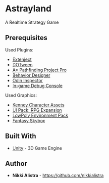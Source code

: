 # Astrayland #

A Realtime Strategy Game

## Prerequisites ##

Used Plugins:

- [Extenject](https://github.com/Mathijs-Bakker/Extenject)
- [DOTween](https://assetstore.unity.com/packages/tools/visual-scripting/dotween-pro-32416)
- [A* Pathfinding Project Pro](https://assetstore.unity.com/packages/tools/ai/a-pathfinding-project-pro-87744)
- [Behavior Designer](https://assetstore.unity.com/packages/tools/visual-scripting/behavior-designer-behavior-trees-for-everyone-15277)
- [Odin Inspector](https://assetstore.unity.com/packages/tools/utilities/odin-inspector-and-serializer-89041)
- [In-game Debug Console](https://assetstore.unity.com/packages/tools/gui/in-game-debug-console-68068)

Used Graphics:

- [Kenney Character Assets](https://kenney.itch.io/kenney-character-assets)
- [UI Pack: RPG Expansion](https://www.kenney.nl/assets/ui-pack-rpg-expansion)
- [LowPoly Environment Pack](https://assetstore.unity.com/packages/3d/environments/landscapes/lowpoly-environment-pack-99479)
- [Fantasy Skybox](https://assetstore.unity.com/packages/2d/textures-materials/sky/fantasy-skybox-free-18353)

## Built With ##

* [Unity](https://unity.com/) - 3D Game Engine

## Author ##
- **Nikki Alistra** - https://github.com/nikkialistra

